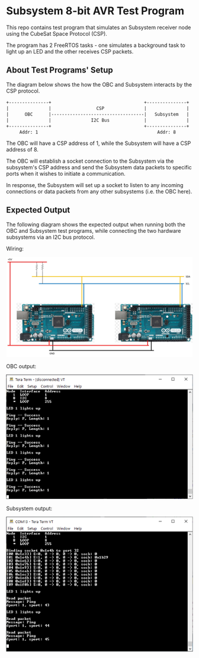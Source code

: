 # Subsystem 8-bit AVR Test Program

This repo contains test program that simulates an Subsystem receiver node using the CubeSat Space Protocol (CSP).

The program has 2 FreeRTOS tasks - one simulates a background task to light up an LED and the other receives CSP packets.

## About Test Programs' Setup


The diagram below shows the how the OBC and Subsystem interacts by the CSP protocol.

```
+---------------+                                   +---------------+
|               |                 CSP               |               |
|      OBC      |-----------------------------------|   Subsystem   |
|               |               I2C Bus             |               |
+---------------+                                   +---------------+
     Addr: 1                                             Addr: 8     
```

The OBC will have a CSP address of 1, while the Subsystem will have a CSP address of 8.

The OBC will establish a socket connection to the Subsystem via the subsystem's CSP address and send the Subsystem data packets to specific ports when it wishes to initiate a communication.

In response, the Subsystem will set up a socket to listen to any incoming connections or data packets from any other subsystems (i.e. the OBC here).

## Expected Output

The following diagram shows the expected output when running both the OBC and Subsystem test programs, while connecting the two hardware subsystems via an I2C bus protocol.

Wiring:

![I2C bus wiring](wiring.jpg)

OBC output: 

![OBC output](Capture_obc.PNG)

Subsystem output: 

![Subsystem output](Capture_subsys.PNG)